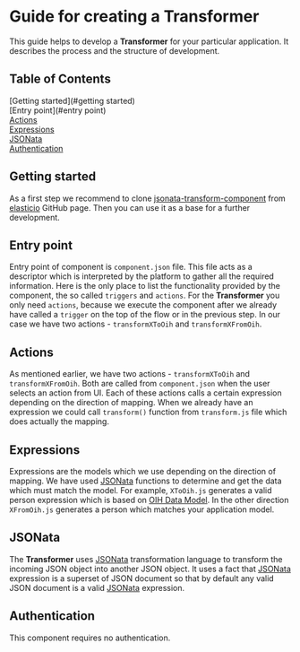 # Guide for creating a Transformer

This guide helps to develop a **Transformer** for your particular application. It describes the process and the structure of development.  

## Table of Contents

[Getting started](#getting started)  
[Entry point](#entry point)  
[Actions](#actions)  
[Expressions](#expressions)    
[JSONata](#jsonata)  
[Authentication](#authentication)  

## Getting started

As a first step we recommend to clone [jsonata-transform-component](https://github.com/elasticio/jsonata-transform-component) from [elasticio](https://github.com/elasticio) GitHub page. Then you can use it as a base for a further development.  

## Entry point

Entry point of component is `component.json` file. This file acts as a descriptor which is interpreted by the platform to gather all the required information. Here is the only place to list the functionality provided by the component, the so called `triggers` and `actions`. For the **Transformer** you only need `actions`, because we execute the component after we already have called a `trigger` on the top of the flow or in the previous step. In our case we have two actions - `transformXToOih` and `transformXFromOih`.

## Actions

As mentioned earlier, we have two actions - `transformXToOih` and `transformXFromOih`. Both are called from `component.json` when the user selects an action from UI. Each of these actions calls a certain expression depending on the direction of mapping. When we already have an expression we could call `transform()` function from `transform.js` file which does actually the mapping.


## Expressions

Expressions are the models which we use depending on the direction of mapping. We have used [JSONata](https://github.com/jsonata-js/jsonata) functions to determine and get the data which must match the model. For example, `XToOih.js` generates a valid person expression which is based on [OIH Data Model](https://github.com/openintegrationhub/Data-and-Domain-Models/blob/master/src/main/schema/addresses/personV2.json). In the other direction `XFromOih.js` generates a person which matches your application model.

## JSONata

The **Transformer** uses [JSONata](https://github.com/jsonata-js/jsonata) transformation language to transform the incoming JSON object into another JSON object. It uses a fact that [JSONata](https://github.com/jsonata-js/jsonata) expression is a superset of JSON document so that by default any valid JSON document is a valid [JSONata](https://github.com/jsonata-js/jsonata) expression.


## Authentication
This component requires no authentication.
